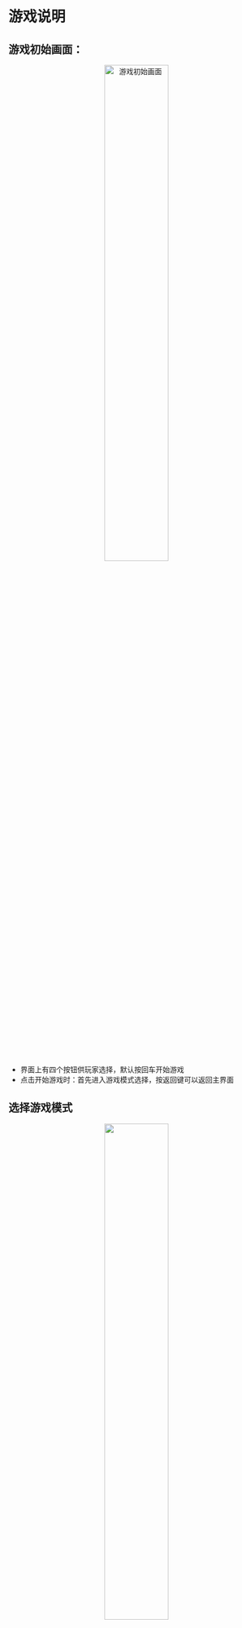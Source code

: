 # 游戏说明

## 游戏初始画面：

<p align="center">
  <img src="pic/1.png" alt="游戏初始画面" width="50%" />
</p>

- 界面上有四个按钮供玩家选择，默认按回车开始游戏
- 点击开始游戏时：首先进入游戏模式选择，按返回键可以返回主界面

## 选择游戏模式
<p align="center">
  <img src="pic/2.png"  width="50%" />
</p>
点击自定义游戏模式，普通关卡模式，隐形模式，都会弹出主窗口MainWindow：

<p align="center">
  <img src="pic/3.png"  width="50%" />
</p>

- 主界面左侧为游戏区域
- 右侧上部分为标签页，上方显示当前游戏玩家以及游戏默认操作方式。
- 下面的区域由上往下是下一个方块显示，当前分数，当前关卡。

### 按钮说明：
- 开始游戏
- 上次游戏（直接从上次游戏开始）
- 保存游戏（单击保存，可以在下次游戏时打开）
- 存档游戏（多玩家存档功能，会实现存档，但不会直接作为下次游戏打开，需要玩家在游戏记录界面设置才可以作为下次游戏打开）
- 播放音乐：打开音乐文件夹，播放音乐。
- 暂停音乐：暂停当前音乐。
- 返回：返回游戏模式选择界面

## 游戏画面：
 **单人游戏画面** 
 <p align="center">
  <img src="pic/4.png"  width="50%" />
</p>
 **双人游戏画面** 
 <p align="center">
  <img src="pic/5.png"  width="50%" />
</p>
 **在初始窗口中单击游戏记录** 
<p align="center">
  <img src="pic/6.png"  width="50%" />
</p>
 **点击得分排行榜**:按分数排名前20位
<p align="center">
  <img src="pic/7.png"  width="50%" />
</p>
 **点击玩家存档记录** 
<p align="center">
  <img src="pic/8.png"  width="50%" />
</p>

玩家需要记住存档号：即.txt前面的内容
也可以直接复制存档记录中的存档使用

 **点击修改存档记录** 
<p align="center">
  <img src="pic/9.png"  width="50%" />
</p>

- 首先会弹出对话框，玩家需要输入存档号；
- 假如存档号不存在：会退出对话框。
- 假如存档号存在，会弹出：修改玩家历史记录界面

 **存档操作** 
<p align="center">
  <img src="pic/10.png"  width="50%" />
</p>

1. 单击作为下次游戏打开：该存档会保存为上次游戏，玩家在游戏界面中点击“上次游戏”即可打开。
2. 复制存档：复制一份相同内容的存档，存档号改成原存档号+_copy, 如原存档号为：susu1，则复制的存档号为：susu1_copy
3. 删除存档：即删除当前存档。

## 游戏设置：
<p align="center">
  <img src="pic/11.png"  width="50%" />
</p>

 **进入游戏设置画面** 

1. 单击修改说明：会弹出修改游戏属性时的注意事项。
2. 当前玩家：会显示当前的玩家
3. 修改玩家：修改当前玩家，可任意输入，但不能超过10个字符。
4. 点击恢复默认配置：将游戏属性恢复到默认值。
5. 自定义速度：可以选择1~10的任意一个数字，输入大于10的数字时，速度也与10相同，从1到10速度逐步加快，10是1速度的十倍。
6. 自定义列数/自定义行数：输入任意正数，行数最小等于10，列数最小也等于10。
7. 键盘操作选择：自定义修改快捷键：点击任意按钮可输入A~Z或0~9的一个字符来设置快捷键。点击恢复默认值时，自动将快捷键恢复到默认值。

 <p align="center">
  <img src="pic/12.png"  width="50%" />
</p>
 **点击样式选择** 
<p align="center">
  <img src="pic/13.png"  width="50%" />
</p>
可以选择背景样式和方块样式。


